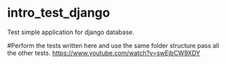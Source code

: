 # intro_test_django
Test simple application for django database. 

#Perform the tests written here and use the same folder structure pass all the other tests.
https://www.youtube.com/watch?v=swEjbCW9XDY
